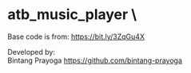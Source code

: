 # atb_music_player \
Base code is from: https://bit.ly/3ZqGu4X

Developed by: \
Bintang Prayoga https://github.com/bintang-prayoga

